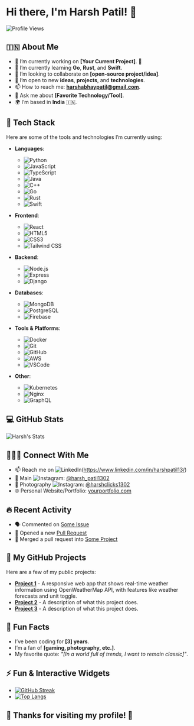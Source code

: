 # Hi there, I'm Harsh Patil! 👋

![Profile Views](https://komarev.com/ghpvc/?username=Guten-Morgen1302&color=brightgreen)

## 🇮🇳 About Me

- 🔭 I’m currently working on **[Your Current Project]**. 🚀
- 🌱 I’m currently learning **Go**, **Rust**, and **Swift**.
- 👯 I’m looking to collaborate on **[open-source project/idea]**.
- 🤔 I’m open to new **ideas**, **projects**, and **technologies**.
- 📫 How to reach me: **harshabhaypatil@gmail.com**.
- 💬 Ask me about **[Favorite Technology/Tool]**.
- 🌍 I’m based in **India** 🇮🇳.

## 🔧 Tech Stack

Here are some of the tools and technologies I’m currently using:

- **Languages**: 
  - ![Python](https://img.shields.io/badge/Python-3776AB?style=flat-square&logo=python&logoColor=white)
  - ![JavaScript](https://img.shields.io/badge/JavaScript-F7DF1E?style=flat-square&logo=javascript&logoColor=black)
  - ![TypeScript](https://img.shields.io/badge/TypeScript-3178C6?style=flat-square&logo=typescript&logoColor=white)
  - ![Java](https://img.shields.io/badge/Java-007396?style=flat-square&logo=java&logoColor=white)
  - ![C++](https://img.shields.io/badge/C++-00599C?style=flat-square&logo=cplusplus&logoColor=white)
  - ![Go](https://img.shields.io/badge/Go-00ADD8?style=flat-square&logo=go&logoColor=white)
  - ![Rust](https://img.shields.io/badge/Rust-000000?style=flat-square&logo=rust&logoColor=white)
  - ![Swift](https://img.shields.io/badge/Swift-F05138?style=flat-square&logo=swift&logoColor=white)

- **Frontend**: 
  - ![React](https://img.shields.io/badge/React-61DAFB?style=flat-square&logo=react&logoColor=black)
  - ![HTML5](https://img.shields.io/badge/HTML5-E34F26?style=flat-square&logo=html5&logoColor=white)
  - ![CSS3](https://img.shields.io/badge/CSS3-1572B6?style=flat-square&logo=css3&logoColor=white)
  - ![Tailwind CSS](https://img.shields.io/badge/Tailwind%20CSS-06B6D4?style=flat-square&logo=tailwind-css&logoColor=white)

- **Backend**: 
  - ![Node.js](https://img.shields.io/badge/Node.js-339933?style=flat-square&logo=node.js&logoColor=white)
  - ![Express](https://img.shields.io/badge/Express-000000?style=flat-square&logo=express&logoColor=white)
  - ![Django](https://img.shields.io/badge/Django-092D2F?style=flat-square&logo=django&logoColor=white)

- **Databases**: 
  - ![MongoDB](https://img.shields.io/badge/MongoDB-47A248?style=flat-square&logo=mongodb&logoColor=white)
  - ![PostgreSQL](https://img.shields.io/badge/PostgreSQL-336791?style=flat-square&logo=postgresql&logoColor=white)
  - ![Firebase](https://img.shields.io/badge/Firebase-FFCB2B?style=flat-square&logo=firebase&logoColor=black)

- **Tools & Platforms**: 
  - ![Docker](https://img.shields.io/badge/Docker-2496ED?style=flat-square&logo=docker&logoColor=white)
  - ![Git](https://img.shields.io/badge/Git-F05032?style=flat-square&logo=git&logoColor=white)
  - ![GitHub](https://img.shields.io/badge/GitHub-181717?style=flat-square&logo=github&logoColor=white)
  - ![AWS](https://img.shields.io/badge/AWS-232F3E?style=flat-square&logo=amazonaws&logoColor=white)
  - ![VSCode](https://img.shields.io/badge/VS%20Code-007ACC?style=flat-square&logo=visual-studio-code&logoColor=white)

- **Other**: 
  - ![Kubernetes](https://img.shields.io/badge/Kubernetes-326CE5?style=flat-square&logo=kubernetes&logoColor=white)
  - ![Nginx](https://img.shields.io/badge/Nginx-009639?style=flat-square&logo=nginx&logoColor=white)
  - ![GraphQL](https://img.shields.io/badge/GraphQL-E10098?style=flat-square&logo=graphql&logoColor=white)

## 💻 GitHub Stats

![Harsh's Stats](https://github-readme-stats.vercel.app/api?username=Guten-Morgen1302&count_private=true&show_icons=true&hide_title=true&hide=prs&theme=dark)

## 🧑‍🤝‍🧑 Connect With Me

- 📫 Reach me on ![LinkedIn](https://img.shields.io/badge/LinkedIn-0A66C2?style=flat-square&logo=linkedin&logoColor=white)(https://www.linkedin.com/in/harshpatil13/)
- 📸 Main ![Instagram](https://img.shields.io/badge/Instagram-E4405F?style=flat-square&logo=instagram&logoColor=white): [@harsh_patil1302](https://www.instagram.com/harsh_patil1302/)
- 📸 Photography ![Instagram](https://img.shields.io/badge/Instagram-E4405F?style=flat-square&logo=instagram&logoColor=white): [@harshclicks1302](https://www.instagram.com/harshclicks1302/)
- 🌐 Personal Website/Portfolio: [yourportfolio.com](https://yourportfolio.com)

## 🔥 Recent Activity

<!--START_SECTION:activity-->
- 🗣️ Commented on [Some Issue](https://github.com/some/repository/issues/123)
- 💪 Opened a new [Pull Request](https://github.com/some/repository/pull/42)
- 🎉 Merged a pull request into [Some Project](https://github.com/some/repository)
<!--END_SECTION:activity-->

## 🌱 My GitHub Projects

Here are a few of my public projects:

- [**Project 1**](https://github.com/Guten-Morgen1302/weather-app) - A responsive web app that shows real-time weather information using OpenWeatherMap API, with features like weather forecasts and unit toggle.
- [**Project 2**](https://github.com/Guten-Morgen1302/project2) - A description of what this project does.
- [**Project 3**](https://github.com/Guten-Morgen1302/project3) - A description of what this project does.

## 🎯 Fun Facts

- I’ve been coding for **[3] years**.
- I’m a fan of **[gaming, photography, etc.]**.
- My favorite quote: *"[In a world full of trends, I want to remain classic]"*.

## ⚡ Fun & Interactive Widgets

- [![GitHub Streak](https://github-readme-streak-stats.herokuapp.com/?user=Guten-Morgen1302&theme=dark)](https://git.io/streak-stats)
- [![Top Langs](https://github-readme-stats.vercel.app/api/top-langs/?username=Guten-Morgen1302&layout=compact&theme=dark)](https://github.com/anuraghazra/github-readme-stats)

## 🎉 Thanks for visiting my profile! 🚀
